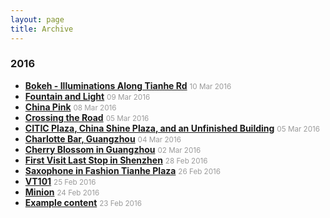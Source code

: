 ```yaml
---
layout: page
title: Archive
---
```


### 2016

* [**Bokeh - Illuminations Along Tianhe Rd**](http://xiongzh.com/2016/03/10/Bokeh-Illuminations-Along-Tianhe-Rd/) <small style="color:rgb(154,154,154)">10 Mar 2016</small>
* [**Fountain and Light**](http://xiongzh.com/2016/03/09/Fountain-and-Light/) <small style="color:rgb(154,154,154)">09 Mar 2016</small>
* [**China Pink**](http://xiongzh.com/2016/03/08/China-Pink/) <small style="color:rgb(154,154,154)">08 Mar 2016</small>
* [**Crossing the Road**](http://xiongzh.com/2016/03/05/Crossing-the-Road/) <small style="color:rgb(154,154,154)">05 Mar 2016</small>
* [**CITIC Plaza, China Shine Plaza, and an Unfinished Building**](http://xiongzh.com/2016/03/05/CITIC-Plaza,-China-Shine-Plaza,-and-an-Unfinished-Building/) <small style="color:rgb(154,154,154)">05 Mar 2016</small>
* [**Charlotte Bar, Guangzhou**](http://xiongzh.com/2016/03/04/Charlotte-Bar-Guangzhou/) <small style="color:rgb(154,154,154)">04 Mar 2016</small>
* [**Cherry Blossom in Guangzhou**](http://xiongzh.com/2016/03/02/Cherry-Blossom-in-Guangzhou/) <small style="color:rgb(154,154,154)">02 Mar 2016</small>
* [**First Visit Last Stop in Shenzhen**](http://xiongzh.com/2016/02/28/first-visit-last-stop-in-shenzhen/) <small style="color:rgb(154,154,154)">28 Feb 2016</small>
* [**Saxophone in Fashion Tianhe Plaza**](http://xiongzh.com/2016/02/26/saxophone-in-fashion-tianhe-plaza/) <small style="color:rgb(154,154,154)">26 Feb 2016</small>
* [**VT101**](http://xiongzh.com/2016/02/25/VT101/) <small style="color:rgb(154,154,154)">25 Feb 2016</small>
* [**Minion**](http://xiongzh.com/2016/02/24/Minion/) <small style="color:rgb(154,154,154)">24 Feb 2016</small>
* [**Example content**](http://xiongzh.com/2016/02/23/example-content/) <small style="color:rgb(154,154,154)">23 Feb 2016</small>

